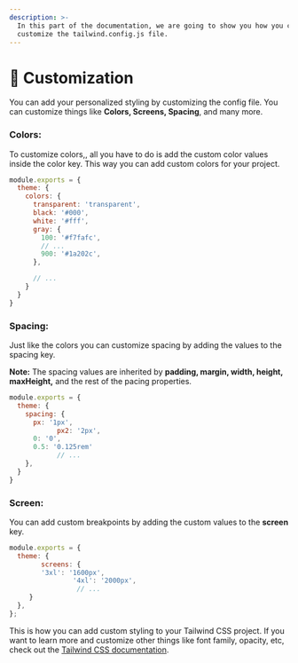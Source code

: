 ```yaml
---
description: >-
  In this part of the documentation, we are going to show you how you can
  customize the tailwind.config.js file.
---
```


# 💅 Customization

You can add your personalized styling by customizing the config file. You can customize things like **Colors, Screens, Spacing**, and many more.

### **Colors**:

To customize colors,, all you have to do is add the custom color values inside the color key. This way you can add custom colors for your project.

```jsx
module.exports = {
  theme: {
    colors: {
      transparent: 'transparent',
      black: '#000',
      white: '#fff',
      gray: {
        100: '#f7fafc',
        // ...
        900: '#1a202c',
      },

      // ...
    }
  }
}
```

### **Spacing**:

Just like the colors you can customize spacing by adding the values to the spacing key.

**Note:** The spacing values are inherited by **padding, margin, width, height, maxHeight,** and the rest of the pacing properties.

```jsx
module.exports = {
  theme: {
    spacing: {
      px: '1px',
			px2: '2px',
      0: '0',
      0.5: '0.125rem'
			// ...
    },
  }
}
```

### Screen:

You can add custom breakpoints by adding the custom values to the **screen** key.

```jsx
module.exports = {
  theme: {
		screens: {
        '3xl': '1600px',
				'4xl': '2000px',
				 // ...
     }
  },
};
```

This is how you can add custom styling to your Tailwind CSS project. If you want to learn more and customize other things like font family, opacity, etc, check out the [Tailwind CSS documentation](https://tailwindcss.com/docs/configuration).
